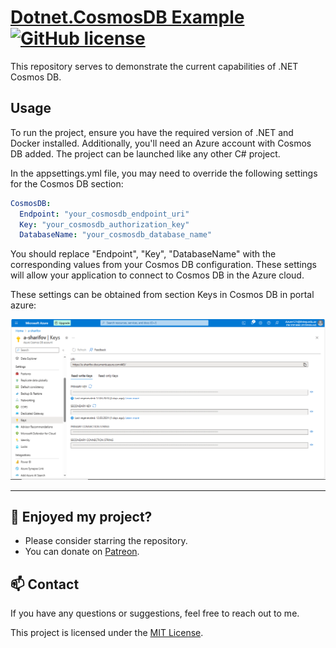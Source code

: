 # [Dotnet.CosmosDB Example](https://github.com/a-sharifov/Dotnet.CosmosDB)  [![GitHub license](https://img.shields.io/badge/license-MIT-blue.svg)](https://github.com/a-sharifov/Dotnet.CosmosDB/blob/master/LICENSE.txt)

This repository serves to demonstrate the current capabilities of .NET Cosmos DB.

## Usage
To run the project, ensure you have the required version of .NET and Docker installed. Additionally, you'll need an Azure account with Cosmos DB added. The project can be launched like any other C# project.

In the appsettings.yml file, you may need to override the following settings for the Cosmos DB section:

```yml
CosmosDB:
  Endpoint: "your_cosmosdb_endpoint_uri"
  Key: "your_cosmosdb_authorization_key"
  DatabaseName: "your_cosmosdb_database_name"
```

You should replace "Endpoint", "Key", "DatabaseName" with the corresponding values from your Cosmos DB configuration. These settings will allow your application to connect to Cosmos DB in the Azure cloud.

These settings can be obtained from section Keys in Cosmos DB in portal azure:

![](https://github.com/a-sharifov/Dotnet.CosmosDB/blob/master/img/Azure_CosmosDB_Keys.png?raw=true)


---

## 🌟 Enjoyed my project?

- Please consider starring the repository.
- You can donate on [Patreon](https://www.patreon.com/a_sharifov).

## 📫 Contact

If you have any questions or suggestions, feel free to reach out to me.

This project is licensed under the [MIT License](LICENSE).

